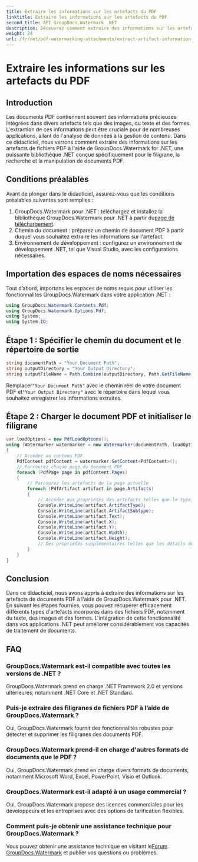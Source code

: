 ```yaml
---
title: Extraire les informations sur les artefacts du PDF
linktitle: Extraire les informations sur les artefacts du PDF
second_title: API GroupDocs.Watermark .NET
description: Découvrez comment extraire des informations sur les artefacts à partir de fichiers PDF à l'aide de GroupDocs.Watermark pour .NET. Améliorez vos capacités de traitement de documents.
weight: 24
url: /fr/net/pdf-watermarking-attachments/extract-artifact-information-pdf/
---
```


# Extraire les informations sur les artefacts du PDF

## Introduction
Les documents PDF contiennent souvent des informations précieuses intégrées dans divers artefacts tels que des images, du texte et des formes. L'extraction de ces informations peut être cruciale pour de nombreuses applications, allant de l'analyse de données à la gestion de contenu. Dans ce didacticiel, nous verrons comment extraire des informations sur les artefacts de fichiers PDF à l'aide de GroupDocs.Watermark for .NET, une puissante bibliothèque .NET conçue spécifiquement pour le filigrane, la recherche et la manipulation de documents PDF.
## Conditions préalables
Avant de plonger dans le didacticiel, assurez-vous que les conditions préalables suivantes sont remplies :
1.  GroupDocs.Watermark pour .NET : téléchargez et installez la bibliothèque GroupDocs.Watermark pour .NET à partir du[page de téléchargement](https://releases.groupdocs.com/Watermark/net/).
2. Chemin du document : préparez un chemin de document PDF à partir duquel vous souhaitez extraire les informations sur l'artefact.
3. Environnement de développement : configurez un environnement de développement .NET, tel que Visual Studio, avec les configurations nécessaires.

## Importation des espaces de noms nécessaires
Tout d’abord, importons les espaces de noms requis pour utiliser les fonctionnalités GroupDocs.Watermark dans votre application .NET :
```csharp
using GroupDocs.Watermark.Contents.Pdf;
using GroupDocs.Watermark.Options.Pdf;
using System;
using System.IO;
```
## Étape 1 : Spécifier le chemin du document et le répertoire de sortie
```csharp
string documentPath = "Your Document Path";
string outputDirectory = "Your Output Directory";
string outputFileName = Path.Combine(outputDirectory, Path.GetFileName(documentPath));
```
 Remplacer`"Your Document Path"` avec le chemin réel de votre document PDF et`"Your Output Directory"` avec le répertoire dans lequel vous souhaitez enregistrer les informations extraites.
## Étape 2 : Charger le document PDF et initialiser le filigrane
```csharp
var loadOptions = new PdfLoadOptions();
using (Watermarker watermarker = new Watermarker(documentPath, loadOptions))
{
    // Accéder au contenu PDF
    PdfContent pdfContent = watermarker.GetContent<PdfContent>();
    // Parcourez chaque page du document PDF
    foreach (PdfPage page in pdfContent.Pages)
    {
        // Parcourez les artefacts de la page actuelle
        foreach (PdfArtifact artifact in page.Artifacts)
        {
            // Accéder aux propriétés des artefacts telles que le type, la position et le contenu
            Console.WriteLine(artifact.ArtifactType);
            Console.WriteLine(artifact.ArtifactSubtype);
            Console.WriteLine(artifact.Text);
            Console.WriteLine(artifact.X);
            Console.WriteLine(artifact.Y);
            Console.WriteLine(artifact.Width);
            Console.WriteLine(artifact.Height);
            // Des propriétés supplémentaires telles que les détails de l'image sont également accessibles le cas échéant
        }
    }
}
```

## Conclusion
Dans ce didacticiel, nous avons appris à extraire des informations sur les artefacts de documents PDF à l'aide de GroupDocs.Watermark pour .NET. En suivant les étapes fournies, vous pouvez récupérer efficacement différents types d'artefacts incorporés dans des fichiers PDF, notamment du texte, des images et des formes. L'intégration de cette fonctionnalité dans vos applications .NET peut améliorer considérablement vos capacités de traitement de documents.
## FAQ
### GroupDocs.Watermark est-il compatible avec toutes les versions de .NET ?
GroupDocs.Watermark prend en charge .NET Framework 2.0 et versions ultérieures, notamment .NET Core et .NET Standard.
### Puis-je extraire des filigranes de fichiers PDF à l’aide de GroupDocs.Watermark ?
Oui, GroupDocs.Watermark fournit des fonctionnalités robustes pour détecter et supprimer les filigranes des documents PDF.
### GroupDocs.Watermark prend-il en charge d'autres formats de documents que le PDF ?
Oui, GroupDocs.Watermark prend en charge divers formats de documents, notamment Microsoft Word, Excel, PowerPoint, Visio et Outlook.
### GroupDocs.Watermark est-il adapté à un usage commercial ?
Oui, GroupDocs.Watermark propose des licences commerciales pour les développeurs et les entreprises avec des options de tarification flexibles.
### Comment puis-je obtenir une assistance technique pour GroupDocs.Watermark ?
 Vous pouvez obtenir une assistance technique en visitant le[Forum GroupDocs.Watermark](https://forum.groupdocs.com/c/watermark/19) et publier vos questions ou problèmes.